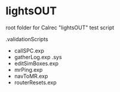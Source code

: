 # lightsOUT
root folder for Calrec "lightsOUT" test script

.validationScripts
  - callSPC.exp
  - gatherLog.exp
.sys
  - editSimBoxes.exp
  - mrPing.exp
  - navToMR.exp
  - routerResets.exp
